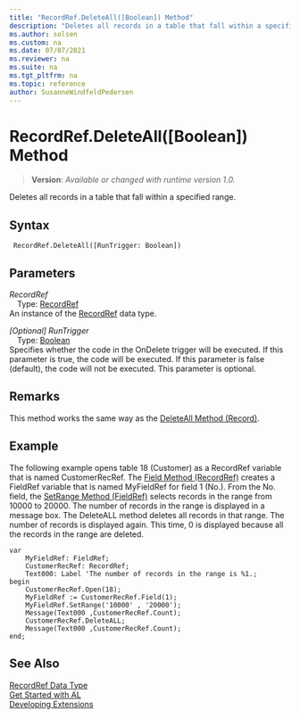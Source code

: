 ```yaml
---
title: "RecordRef.DeleteAll([Boolean]) Method"
description: "Deletes all records in a table that fall within a specified range."
ms.author: solsen
ms.custom: na
ms.date: 07/07/2021
ms.reviewer: na
ms.suite: na
ms.tgt_pltfrm: na
ms.topic: reference
author: SusanneWindfeldPedersen
---
```

[//]: # (START>DO_NOT_EDIT)
[//]: # (IMPORTANT:Do not edit any of the content between here and the END>DO_NOT_EDIT.)
[//]: # (Any modifications should be made in the .xml files in the ModernDev repo.)
# RecordRef.DeleteAll([Boolean]) Method
> **Version**: _Available or changed with runtime version 1.0._

Deletes all records in a table that fall within a specified range.


## Syntax
```AL
 RecordRef.DeleteAll([RunTrigger: Boolean])
```
## Parameters
*RecordRef*  
&emsp;Type: [RecordRef](recordref-data-type.md)  
An instance of the [RecordRef](recordref-data-type.md) data type.  

*[Optional] RunTrigger*  
&emsp;Type: [Boolean](../boolean/boolean-data-type.md)  
Specifies whether the code in the OnDelete trigger will be executed. If this parameter is true, the code will be executed. If this parameter is false (default), the code will not be executed. This parameter is optional.  



[//]: # (IMPORTANT: END>DO_NOT_EDIT)

## Remarks  
 This method works the same way as the [DeleteAll Method \(Record\)](../library.md).  
  
## Example  
 The following example opens table 18 \(Customer\) as a RecordRef variable that is named CustomerRecRef. The [Field Method \(RecordRef\)](recordref-field-method.md) creates a FieldRef variable that is named MyFieldRef for field 1 \(No.\). From the No. field, the [SetRange Method \(FieldRef\)](../fieldref/fieldref-setrange-method.md) selects records in the range from 10000 to 20000. The number of records in the range is displayed in a message box. The DeleteALL method deletes all records in that range. The number of records is displayed again. This time, 0 is displayed because all the records in the range are deleted.
 
```al
var
    MyFieldRef: FieldRef;
    CustomerRecRef: RecordRef;
    Text000: Label 'The number of records in the range is %1.;
begin 
    CustomerRecRef.Open(18);  
    MyFieldRef := CustomerRecRef.Field(1);  
    MyFieldRef.SetRange('10000' , '20000');  
    Message(Text000 ,CustomerRecRef.Count);  
    CustomerRecRef.DeleteALL;  
    Message(Text000 ,CustomerRecRef.Count);  
end;
```  
  

## See Also
[RecordRef Data Type](recordref-data-type.md)  
[Get Started with AL](../../devenv-get-started.md)  
[Developing Extensions](../../devenv-dev-overview.md)